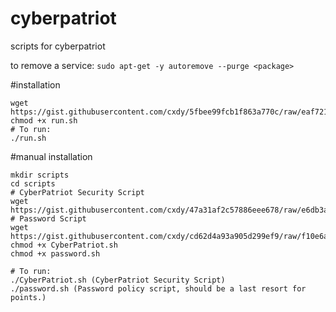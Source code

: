 # cyberpatriot
scripts for cyberpatriot


to remove a service: `sudo apt-get -y autoremove --purge <package>`


#installation

```shell
wget https://gist.githubusercontent.com/cxdy/5fbee99fcb1f863a770c/raw/eaf7211b2c00dec2883612deac3a675af24b83ea/run.sh
chmod +x run.sh
# To run:
./run.sh
```

#manual installation

```shell
mkdir scripts
cd scripts
# CyberPatriot Security Script
wget https://gist.githubusercontent.com/cxdy/47a31af2c57886eee678/raw/e6db3a018acecb60cb05669d1354dd710ff2af01/CyberPatriot.sh
# Password Script
wget https://gist.githubusercontent.com/cxdy/cd62d4a93a905d299ef9/raw/f10e6a421dc1ffd16942085cfe87cda3ee94ccae/password.sh
chmod +x CyberPatriot.sh
chmod +x password.sh

# To run:
./CyberPatriot.sh (CyberPatriot Security Script)
./password.sh (Password policy script, should be a last resort for points.)
````
